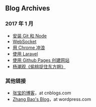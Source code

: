 ## Blog Archives

### 2017 年 1 月

- [安装 Git 和 Node](articles/201701/setup-git-and-node.md)
- [WebSocket](articles/201701/websocket.md)
- [用 Chrome 冲浪](articles/201701/surfing-using-chrome.md)
- [使用 Laravel](articles/201701/laravel.md)
- [使用 Github Pages 创建网站](articles/201701/github-pages.md)
- [杨潮观《偷桃捉住东方朔》](articles/201701/shuodongfang-stealing-peaches.md)

### 其他链接

- [张宝的博客](http://www.cnblogs.com/zhangbao/)，at cnblogs.com
- [Zhang Bao's Blog](https://baooab.wordpress.com/)，at wordpress.com
